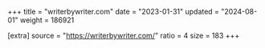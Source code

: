 +++
title = "writerbywriter.com"
date = "2023-01-31"
updated = "2024-08-01"
weight = 186921

[extra]
source = "https://writerbywriter.com/"
ratio = 4
size = 183
+++

